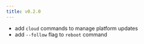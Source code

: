 ```yaml
---
title: v0.2.0
---
```


* add `cloud` commands to manage platform updates
* add `--follow` flag to `reboot` command
